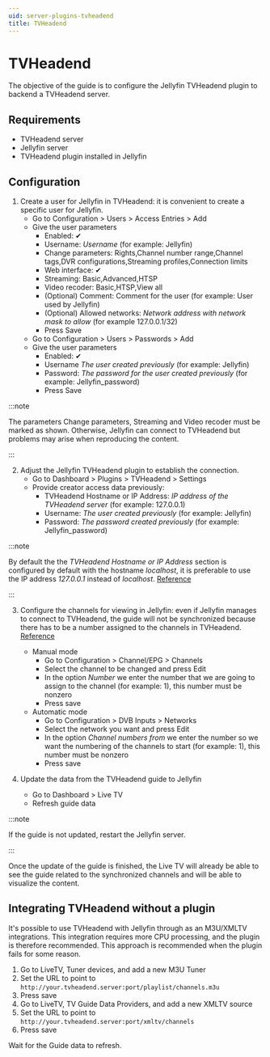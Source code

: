 ```yaml
---
uid: server-plugins-tvheadend
title: TVHeadend
---
```


# TVHeadend

The objective of the guide is to configure the Jellyfin TVHeadend plugin to backend a TVHeadend server.

## Requirements

- TVHeadend server
- Jellyfin server
- TVHeadend plugin installed in Jellyfin

## Configuration

<!-- markdownlint-disable MD029 ol-prefix -->

1. Create a user for Jellyfin in TVHeadend: it is convenient to create a specific user for Jellyfin.
   - Go to Configuration > Users > Access Entries > Add
   - Give the user parameters
     - Enabled: ✔
     - Username: _Username_ (for example: Jellyfin)
     - Change parameters: Rights,Channel number range,Channel tags,DVR configurations,Streaming profiles,Connection limits
     - Web interface: ✔
     - Streaming: Basic,Advanced,HTSP
     - Video recoder: Basic,HTSP,View all
     - (Optional) Comment: Comment for the user (for example: User used by Jellyfin)
     - (Optional) Allowed networks: _Network address with network mask to allow_ (for example 127.0.0.1/32)
     - Press Save
   - Go to Configuration > Users > Passwords > Add
   - Give the user parameters
     - Enabled: ✔
     - Username _The user created previously_ (for example: Jellyfin)
     - Password: _The password for the user created previously_ (for example: Jellyfin_password)
     - Press Save

:::note

The parameters Change parameters, Streaming and Video recoder must be marked as shown. Otherwise, Jellyfin can connect to TVHeadend but problems may arise when reproducing the content.

:::

2. Adjust the Jellyfin TVHeadend plugin to establish the connection.
   - Go to Dashboard > Plugins > TVHeadend > Settings
   - Provide creator access data previously:
     - TVHeadend Hostname or IP Address: _IP address of the TVHeadend server_ (for example: 127.0.0.1)
     - Username: _The user created previously_ (for example: Jellyfin)
     - Password: _The password created previously_ (for example: Jellyfin_password)

:::note

By default the the _TVHeadend Hostname or IP Address_ section is configured by default with the hostname _localhost_, it is preferable to use the IP address _127.0.0.1_ instead of _localhost_. [Reference](https://emby.media/community/index.php?/topic/55768-tv-headend-plugin-where-does-it-store-data/#entry542181)

:::

3. Configure the channels for viewing in Jellyfin: even if Jellyfin manages to connect to TVHeadend, the guide will not be synchronized because there has to be a number assigned to the channels in TVHeadend. [Reference](https://emby.media/community/index.php?/topic/64583-no-channels-with-tvheadend-plugin/#entry642268)

   - Manual mode
     - Go to Configuration > Channel/EPG > Channels
     - Select the channel to be changed and press Edit
     - In the option _Number_ we enter the number that we are going to assign to the channel (for example: 1), this number must be nonzero
     - Press save
   - Automatic mode
     - Go to Configuration > DVB Inputs > Networks
     - Select the network you want and press Edit
     - In the option _Channel numbers from_ we enter the number so we want the numbering of the channels to start (for example: 1), this number must be nonzero
     - Press save

4. Update the data from the TVHeadend guide to Jellyfin
   - Go to Dashboard > Live TV
   - Refresh guide data

<!-- markdownlint-enable MD029 ol-prefix -->

:::note

If the guide is not updated, restart the Jellyfin server.

:::

Once the update of the guide is finished, the Live TV will already be able to see the guide related to the synchronized channels and will be able to visualize the content.

## Integrating TVHeadend without a plugin

It's possible to use TVHeadend with Jellyfin through as an M3U/XMLTV integrations. 
This integration requires more CPU processing, and the plugin is therefore recommended.
This approach is recommended when the plugin fails for some reason.

1. Go to LiveTV, Tuner devices, and add a new M3U Tuner
2. Set the URL to point to `http://your.tvheadend.server:port/playlist/channels.m3u`
3. Press save
4. Go to LiveTV, TV Guide Data Providers, and add a new XMLTV source
5. Set the URL to point to `http://your.tvheadend.server:port/xmltv/channels`
6. Press save

Wait for the Guide data to refresh.
